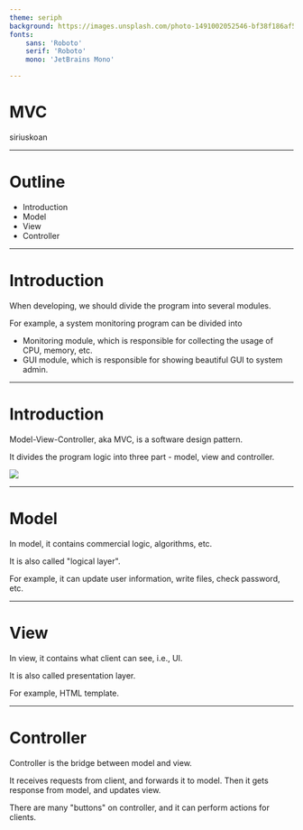 ```yaml
---
theme: seriph
background: https://images.unsplash.com/photo-1491002052546-bf38f186af56?ixlib=rb-1.2.1&ixid=MnwxMjA3fDB8MHxwaG90by1wYWdlfHx8fGVufDB8fHx8&auto=format&fit=crop&w=1208&q=80
fonts:
    sans: 'Roboto'
    serif: 'Roboto'
    mono: 'JetBrains Mono'

---
```


# MVC

siriuskoan

---

# Outline

- Introduction
- Model
- View
- Controller

---

# Introduction

When developing, we should divide the program into several modules.

For example, a system monitoring program can be divided into
- Monitoring module, which is responsible for collecting the usage of CPU, memory, etc.
- GUI module, which is responsible for showing beautiful GUI to system admin.

---

# Introduction

Model-View-Controller, aka MVC, is a software design pattern.

It divides the program logic into three part - model, view and controller.

![](/mvc.png)

---

# Model

In model, it contains commercial logic, algorithms, etc.

It is also called "logical layer".

For example, it can update user information, write files, check password, etc.

---

# View

In view, it contains what client can see, i.e., UI.

It is also called presentation layer.

For example, HTML template.

---

# Controller

Controller is the bridge between model and view.

It receives requests from client, and forwards it to model. Then it gets response from model, and updates view.

There are many "buttons" on controller, and it can perform actions for clients.
